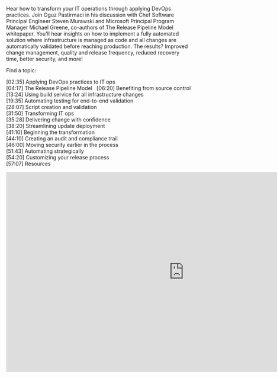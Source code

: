 Hear how to transform your IT operations through applying DevOps practices. Join Oguz Pastirmaci in his discussion with Chef Software Principal Engineer Steven Murawski and Microsoft Principal Program Manager Michael Greene, co-authors of The Release Pipeline Model whitepaper. You'll hear insights on how to implement a fully automated solution where infrastructure is managed as code and all changes are automatically validated before reaching production. The results? Improved change management, quality and release frequency, reduced recovery time, better security, and more!

Find a topic:

[02:35] Applying DevOps practices to IT ops  
[04:17] The Release Pipeline Model  
[06:20] Benefiting from source control  
[13:24] Using build service for all infrastructure changes  
[19:35] Automating testing for end-to-end validation  
[28:07] Script creation and validation  
[31:50] Transforming IT ops  
[35:28] Delivering change with confidence  
[38:20] Streamlining update deployment  
[41:10] Beginning the transformation  
[44:10] Creating an audit and compliance trail  
[46:00] Moving security earlier in the process  
[51:43] Automating strategically  
[54:20] Customizing your release process  
[57:07] Resources  


<iframe src="https://channel9.msdn.com/Shows/DevOps-Dimension/13--The-Release-Pipeline-Model-Transform-IT-Ops-with-DevOps-Practices/player" width="960" height="540" allowFullScreen frameBorder="0"></iframe>
